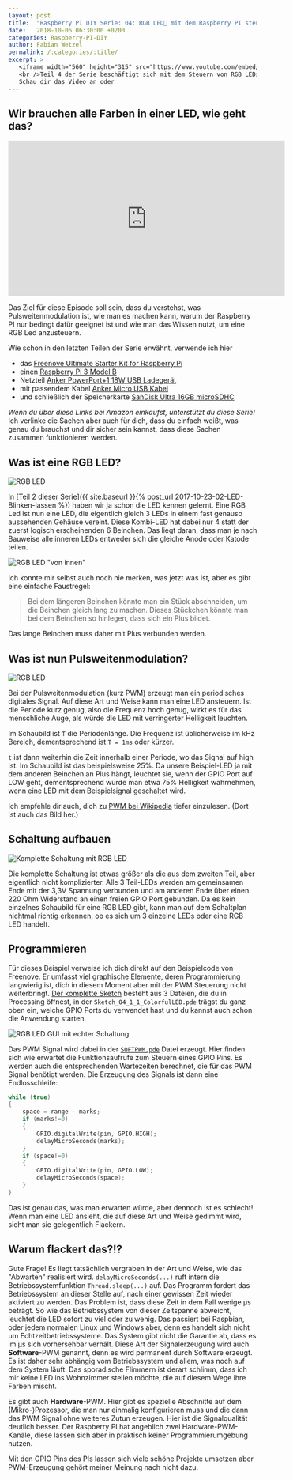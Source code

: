 ```yaml
---
layout: post
title:  "Raspberry PI DIY Serie: 04: RGB LED🚦 mit dem Raspberry PI steuern"
date:   2018-10-06 06:30:00 +0200
categories: Raspberry-PI-DIY
author: Fabian Wetzel
permalink: /:categories/:title/
excerpt: >
   <iframe width="560" height="315" src="https://www.youtube.com/embed/DYe_8qmTk4k" frameborder="0" allowfullscreen></iframe>
   <br />Teil 4 der Serie beschäftigt sich mit dem Steuern von RGB LEDs. Wir besprechen Pulsweitenmodulation und wie es im Raspberry PI realisiert werden kann.
   Schau dir das Video an oder
---
```

## Wir brauchen alle Farben in einer LED, wie geht das?

<iframe width="560" height="315" src="https://www.youtube.com/embed/DYe_8qmTk4k" frameborder="0" allowfullscreen></iframe>

Das Ziel für diese Episode soll sein, dass du verstehst, was Pulsweitenmodulation ist, wie man es machen kann, warum der Raspberry PI nur bedingt dafür geeignet ist und wie man das Wissen nutzt, um eine RGB Led anzusteuern. 

Wie schon in den letzten Teilen der Serie erwähnt, verwende ich hier

- das [Freenove Ultimate Starter Kit for Raspberry Pi](http://amzn.to/2halM2T)
- einen [Raspberry Pi 3 Model B](http://amzn.to/2x6jwne)
- Netzteil [Anker PowerPort+1 18W USB Ladegerät](http://amzn.to/2w1ACid)
- mit passendem Kabel [Anker Micro USB Kabel](http://amzn.to/2y6RZib) 
- und schließlich der Speicherkarte [SanDisk Ultra 16GB microSDHC](http://amzn.to/2x5IMtR)

*Wenn du über diese Links bei Amazon einkaufst, unterstützt du diese Serie!* Ich verlinke die Sachen aber auch für dich, dass du einfach weißt, was genau du brauchst und dir sicher sein kannst, dass diese Sachen zusammen funktionieren werden.

## Was ist eine RGB LED?

![RGB LED](/assets/pi-diy/4/RGB_LED_Bauteil.png)

In [Teil 2 dieser Serie]({{ site.baseurl }}{% post_url 2017-10-23-02-LED-Blinken-lassen %}) haben wir ja schon die LED kennen gelernt. Eine RGB Led ist nun eine LED, die eigentlich gleich 3 LEDs in einem fast genauso aussehenden Gehäuse vereint. Diese Kombi-LED hat dabei nur 4 statt der zuerst logisch erscheinenden 6 Beinchen. Das liegt daran, dass man je nach Bauweise alle inneren LEDs entweder sich die gleiche Anode oder Katode teilen.

![RGB LED "von innen"](/assets/pi-diy/4/RGB_LED.png)

Ich konnte mir selbst auch noch nie merken, was jetzt was ist, aber es gibt eine einfache Faustregel:

> Bei dem längeren Beinchen könnte man ein Stück abschneiden, um die Beinchen gleich lang zu machen. Dieses Stückchen könnte man bei dem Beinchen so hinlegen, dass sich ein Plus bildet.

Das lange Beinchen muss daher mit Plus verbunden werden.

## Was ist nun Pulsweitenmodulation?

![RGB LED](/assets/pi-diy/4/pwm.png)

Bei der Pulsweitenmodulation (kurz PWM) erzeugt man ein periodisches digitales Signal. Auf diese Art und Weise kann man eine LED ansteuern. Ist die Periode kurz genug, also die Frequenz hoch genug, wirkt es für das menschliche Auge, als würde die LED mit verringerter Helligkeit leuchten.

Im Schaubild ist `T` die Periodenlänge. Die Frequenz ist üblicherweise im kHz Bereich, dementsprechend ist `T = 1ms` oder kürzer. 

`t` ist dann weiterhin die Zeit innerhalb einer Periode, wo das Signal auf high ist. Im Schaubild ist das beispielsweise 25%. Da unsere Beispiel-LED ja mit dem anderen Beinchen an Plus hängt, leuchtet sie, wenn der GPIO Port auf LOW geht, dementsprechend würde man etwa 75% Helligkeit wahrnehmen, wenn eine LED mit dem Beispielsignal geschaltet wird.

Ich empfehle dir auch, dich zu [PWM bei Wikipedia](https://de.wikipedia.org/wiki/Pulsweitenmodulation) tiefer einzulesen. (Dort ist auch das Bild her.)

## Schaltung aufbauen

![Komplette Schaltung mit RGB LED](/assets/pi-diy/4/schaltung_pi_leds.png)

Die komplette Schaltung ist etwas größer als die aus dem zweiten Teil, aber eigentlich nicht komplizierter. Alle 3 Teil-LEDs werden am gemeinsamen Ende mit der 3,3V Spannung verbunden und am anderen Ende über einen 220 Ohm Widerstand an einen freien GPIO Port gebunden. Da es kein einzelnes Schaubild für eine RGB LED gibt, kann man auf dem Schaltplan nichtmal richtig erkennen, ob es sich um 3 einzelne LEDs oder eine RGB LED handelt.

## Programmieren

Für dieses Beispiel verweise ich dich direkt auf den Beispielcode von Freenove. Er umfasst viel graphische Elemente, deren Programmierung langwierig ist, dich in diesem Moment aber mit der PWM Steuerung nicht weiterbringt. [Der komplette Sketch](https://github.com/fabsenet/Freenove_Ultimate_Starter_Kit_for_Raspberry_Pi/tree/master/Processing/Sketchs/Sketch_04_1_1_ColorfulLED) besteht aus 3 Dateien, die du in Processing öffnest, in der `Sketch_04_1_1_ColorfulLED.pde` trägst du ganz oben ein, welche GPIO Ports du verwendet hast und du kannst auch schon die Anwendung starten.

![RGB LED GUI mit echter Schaltung](/assets/pi-diy/4/RGB_LED_GUI_sidebyside.jpg)

Das PWM Signal wird dabei in der [`SOFTPWM.pde`](https://github.com/fabsenet/Freenove_Ultimate_Starter_Kit_for_Raspberry_Pi/blob/master/Processing/Sketchs/Sketch_04_1_1_ColorfulLED/SOFTPWM.pde) Datei erzeugt. Hier finden sich wie erwartet die Funktionsaufrufe zum Steuern eines GPIO Pins. Es werden auch die entsprechenden Wartezeiten berechnet, die für das PWM Signal benötigt werden. Die Erzeugung des Signals ist dann eine Endlosschleife:

```c++
while (true)
{
    space = range - marks;
    if (marks!=0)
    {
        GPIO.digitalWrite(pin, GPIO.HIGH);
        delayMicroSeconds(marks);          
    }
    if (space!=0)
    {
        GPIO.digitalWrite(pin, GPIO.LOW);
        delayMicroSeconds(space);
    }
}
```

Das ist genau das, was man erwarten würde, aber dennoch ist es schlecht! Wenn man eine LED ansieht, die auf diese Art und Weise gedimmt wird, sieht man sie gelegentlich Flackern.

## Warum flackert das?!?

Gute Frage! Es liegt tatsächlich vergraben in der Art und Weise, wie das "Abwarten" realisiert wird. `delayMicroSeconds(...)` ruft intern die Betriebssystemfunktion `Thread.sleep(...)` auf. Das Programm fordert das Betriebssystem an dieser Stelle auf, nach einer gewissen Zeit wieder aktiviert zu werden. Das Problem ist, dass diese Zeit in dem Fall wenige µs beträgt. So wie das Betriebssystem von dieser Zeitspanne abweicht, leuchtet die LED sofort zu viel oder zu wenig. Das passiert bei Raspbian, oder jedem normalen Linux und Windows aber, denn es handelt sich nicht um Echtzeitbetriebssysteme. Das System gibt nicht die Garantie ab, dass es im µs sich vorhersehbar verhält. Diese Art der Signalerzeugung wird auch **Software**-PWM genannt, denn es wird permanent durch Software erzeugt. Es ist daher sehr abhängig vom Betriebssystem und allem, was noch auf dem System läuft. Das sporadische Flimmern ist derart schlimm, dass ich mir keine LED ins Wohnzimmer stellen möchte, die auf diesem Wege ihre Farben mischt.

Es gibt auch **Hardware**-PWM. Hier gibt es spezielle Abschnitte auf dem (Mikro-)Prozessor, die man nur einmalig konfigurieren muss und die dann das PWM Signal ohne weiteres Zutun erzeugen. Hier ist die Signalqualität deutlich besser. Der Raspberry PI hat angeblich zwei Hardware-PWM-Kanäle, diese lassen sich aber in praktisch keiner Programmierumgebung nutzen.

Mit den GPIO Pins des PIs lassen sich viele schöne Projekte umsetzen aber PWM-Erzeugung gehört meiner Meinung nach nicht dazu.